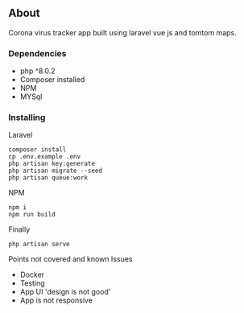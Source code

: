 ## About 

Corona virus tracker app built using laravel vue js and tomtom maps.

### Dependencies

* php ^8.0.2
* Composer installed
* NPM
* MYSql

### Installing

Laravel
```
composer install
cp .env.example .env
php artisan key:generate
php artisan migrate --seed
php artisan queue:work
```
NPM
```
npm i 
npm run build
```
Finally
```
php artisan serve 
```
Points not covered and known Issues 
- Docker 
- Testing 
- App UI 'design is not good'
- App is not responsive
